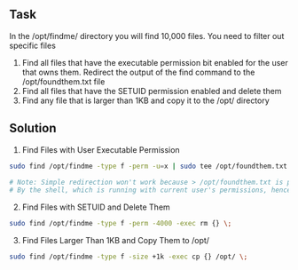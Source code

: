 ## Task
In the /opt/findme/ directory you will find 10,000 files. You need to filter out specific files

1. Find all files that have the executable permission bit enabled for the user that owns them. Redirect the output of the find command to the /opt/foundthem.txt file
2. Find all files that have the SETUID permission enabled and delete them
3. Find any file that is larger than 1KB and copy it to the /opt/ directory

## Solution
1. Find Files with User Executable Permission
```bash
sudo find /opt/findme -type f -perm -u=x | sudo tee /opt/foundthem.txt > /dev/null

# Note: Simple redirection won't work because > /opt/foundthem.txt is processed
# By the shell, which is running with current user's permissions, hence usage of sudo tee
```
2. Find Files with SETUID and Delete Them
```bash
sudo find /opt/findme -type f -perm -4000 -exec rm {} \;
```
3. Find Files Larger Than 1KB and Copy Them to /opt/
```bash
sudo find /opt/findme -type f -size +1k -exec cp {} /opt/ \;
```
